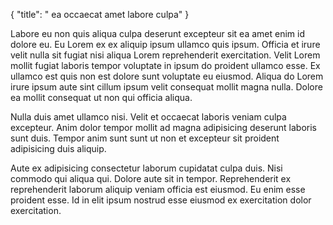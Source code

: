 {
  "title": " ea occaecat amet labore culpa"
}

Labore eu non quis aliqua culpa deserunt excepteur sit ea amet enim id dolore eu. Eu Lorem ex ex aliquip ipsum ullamco quis ipsum. Officia et irure velit nulla sit fugiat nisi aliqua Lorem reprehenderit exercitation. Velit Lorem mollit fugiat laboris tempor voluptate in ipsum do proident ullamco esse. Ex ullamco est quis non est dolore sunt voluptate eu eiusmod. Aliqua do Lorem irure ipsum aute sint cillum ipsum velit consequat mollit magna nulla. Dolore ea mollit consequat ut non qui officia aliqua.

Nulla duis amet ullamco nisi. Velit et occaecat laboris veniam culpa excepteur. Anim dolor tempor mollit ad magna adipisicing deserunt laboris sunt duis. Tempor anim sunt sunt ut non et excepteur sit proident adipisicing duis aliquip.

Aute ex adipisicing consectetur laborum cupidatat culpa duis. Nisi commodo qui aliqua qui. Dolore aute sit in tempor. Reprehenderit ex reprehenderit laborum aliquip veniam officia est eiusmod. Eu enim esse proident esse. Id in elit ipsum nostrud esse eiusmod ex exercitation dolor exercitation.